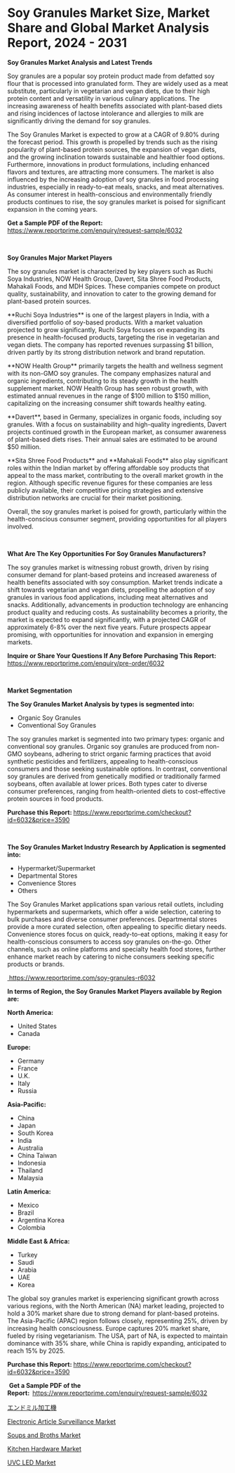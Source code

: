 <p><h1>Soy Granules Market Size, Market Share and Global Market Analysis Report, 2024 - 2031</h1></p><p><strong>Soy Granules Market Analysis and Latest Trends</strong></p>
<p><p>Soy granules are a popular soy protein product made from defatted soy flour that is processed into granulated form. They are widely used as a meat substitute, particularly in vegetarian and vegan diets, due to their high protein content and versatility in various culinary applications. The increasing awareness of health benefits associated with plant-based diets and rising incidences of lactose intolerance and allergies to milk are significantly driving the demand for soy granules.</p><p>The Soy Granules Market is expected to grow at a CAGR of 9.80% during the forecast period. This growth is propelled by trends such as the rising popularity of plant-based protein sources, the expansion of vegan diets, and the growing inclination towards sustainable and healthier food options. Furthermore, innovations in product formulations, including enhanced flavors and textures, are attracting more consumers. The market is also influenced by the increasing adoption of soy granules in food processing industries, especially in ready-to-eat meals, snacks, and meat alternatives. As consumer interest in health-conscious and environmentally friendly products continues to rise, the soy granules market is poised for significant expansion in the coming years.</p></p>
<p><strong>Get a Sample PDF of the Report:&nbsp;</strong> <a href="https://www.reportprime.com/enquiry/request-sample/6032">https://www.reportprime.com/enquiry/request-sample/6032</a></p>
<p>&nbsp;</p>
<p><strong>Soy Granules Major Market Players</strong></p>
<p><p>The soy granules market is characterized by key players such as Ruchi Soya Industries, NOW Health Group, Davert, Sita Shree Food Products, Mahakali Foods, and MDH Spices. These companies compete on product quality, sustainability, and innovation to cater to the growing demand for plant-based protein sources.</p><p>**Ruchi Soya Industries** is one of the largest players in India, with a diversified portfolio of soy-based products. With a market valuation projected to grow significantly, Ruchi Soya focuses on expanding its presence in health-focused products, targeting the rise in vegetarian and vegan diets. The company has reported revenues surpassing $1 billion, driven partly by its strong distribution network and brand reputation.</p><p>**NOW Health Group** primarily targets the health and wellness segment with its non-GMO soy granules. The company emphasizes natural and organic ingredients, contributing to its steady growth in the health supplement market. NOW Health Group has seen robust growth, with estimated annual revenues in the range of $100 million to $150 million, capitalizing on the increasing consumer shift towards healthy eating.</p><p>**Davert**, based in Germany, specializes in organic foods, including soy granules. With a focus on sustainability and high-quality ingredients, Davert projects continued growth in the European market, as consumer awareness of plant-based diets rises. Their annual sales are estimated to be around $50 million.</p><p>**Sita Shree Food Products** and **Mahakali Foods** also play significant roles within the Indian market by offering affordable soy products that appeal to the mass market, contributing to the overall market growth in the region. Although specific revenue figures for these companies are less publicly available, their competitive pricing strategies and extensive distribution networks are crucial for their market positioning.</p><p>Overall, the soy granules market is poised for growth, particularly within the health-conscious consumer segment, providing opportunities for all players involved.</p></p>
<p>&nbsp;</p>
<p><strong>What Are The Key Opportunities For Soy Granules Manufacturers?</strong></p>
<p><p>The soy granules market is witnessing robust growth, driven by rising consumer demand for plant-based proteins and increased awareness of health benefits associated with soy consumption. Market trends indicate a shift towards vegetarian and vegan diets, propelling the adoption of soy granules in various food applications, including meat alternatives and snacks. Additionally, advancements in production technology are enhancing product quality and reducing costs. As sustainability becomes a priority, the market is expected to expand significantly, with a projected CAGR of approximately 6-8% over the next five years. Future prospects appear promising, with opportunities for innovation and expansion in emerging markets.</p></p>
<p><strong>Inquire or Share Your Questions If Any Before Purchasing This Report:</strong> <a href="https://www.reportprime.com/enquiry/pre-order/6032">https://www.reportprime.com/enquiry/pre-order/6032</a></p>
<p>&nbsp;</p>
<p><strong>Market Segmentation</strong></p>
<p><strong>The Soy Granules Market Analysis by types is segmented into:</strong></p>
<p><ul><li>Organic Soy Granules</li><li>Conventional Soy Granules</li></ul></p>
<p><p>The soy granules market is segmented into two primary types: organic and conventional soy granules. Organic soy granules are produced from non-GMO soybeans, adhering to strict organic farming practices that avoid synthetic pesticides and fertilizers, appealing to health-conscious consumers and those seeking sustainable options. In contrast, conventional soy granules are derived from genetically modified or traditionally farmed soybeans, often available at lower prices. Both types cater to diverse consumer preferences, ranging from health-oriented diets to cost-effective protein sources in food products.</p></p>
<p><strong>Purchase this Report:&nbsp;</strong><a href="https://www.reportprime.com/checkout?id=6032&price=3590">https://www.reportprime.com/checkout?id=6032&price=3590</a></p>
<p>&nbsp;</p>
<p><strong>The Soy Granules Market Industry Research by Application is segmented into:</strong></p>
<p><ul><li>Hypermarket/Supermarket</li><li>Departmental Stores</li><li>Convenience Stores</li><li>Others</li></ul></p>
<p><p>The Soy Granules Market applications span various retail outlets, including hypermarkets and supermarkets, which offer a wide selection, catering to bulk purchases and diverse consumer preferences. Departmental stores provide a more curated selection, often appealing to specific dietary needs. Convenience stores focus on quick, ready-to-eat options, making it easy for health-conscious consumers to access soy granules on-the-go. Other channels, such as online platforms and specialty health food stores, further enhance market reach by catering to niche consumers seeking specific products or brands.</p></p>
<p><a href="https://www.reportprime.com/soy-granules-r6032">&nbsp;https://www.reportprime.com/soy-granules-r6032</a></p>
<p><strong>In terms of Region, the Soy Granules Market Players available by Region are:</strong></p>
<p>
    <p> <strong> North America: </strong>
        <ul>
            <li>United States</li>
            <li>Canada</li>
        </ul>
        </p> 
    <p> <strong> Europe: </strong>
        <ul>
            <li>Germany</li>
            <li>France</li>
            <li>U.K.</li>
            <li>Italy</li>
            <li>Russia</li>
        </ul>
        </p> 
    <p> <strong> Asia-Pacific: </strong>
        <ul>
            <li>China</li>
            <li>Japan</li>
            <li>South Korea</li>
            <li>India</li>
            <li>Australia</li>
            <li>China Taiwan</li>
            <li>Indonesia</li>
            <li>Thailand</li>
            <li>Malaysia</li>
        </ul>
        </p> 
    <p> <strong> Latin America: </strong>
        <ul>
            <li>Mexico</li>
            <li>Brazil</li>
            <li>Argentina Korea</li>
            <li>Colombia</li>
        </ul>
        </p> 
    <p> <strong> Middle East & Africa: </strong>
        <ul>
            <li>Turkey</li>
            <li>Saudi</li>
            <li>Arabia</li>
            <li>UAE</li>
            <li>Korea</li>
        </ul>
    </p>
    </p>
<p><p>The global soy granules market is experiencing significant growth across various regions, with the North American (NA) market leading, projected to hold a 30% market share due to strong demand for plant-based proteins. The Asia-Pacific (APAC) region follows closely, representing 25%, driven by increasing health consciousness. Europe captures 20% market share, fueled by rising vegetarianism. The USA, part of NA, is expected to maintain dominance with 35% share, while China is rapidly expanding, anticipated to reach 15% by 2025.</p></p>
<p><strong>Purchase this Report: </strong><a href="https://www.reportprime.com/checkout?id=6032&price=3590">https://www.reportprime.com/checkout?id=6032&price=3590</a></p>
<p>&nbsp;<strong>Get a Sample PDF of the Report:&nbsp;&nbsp;</strong><a href="https://www.reportprime.com/enquiry/request-sample/6032">https://www.reportprime.com/enquiry/request-sample/6032</a></p>
<p><strong></strong></p>
<p><p><a href="https://medium.com/@oswaldheman9gu/%E3%82%A8%E3%83%B3%E3%83%89%E3%83%9F%E3%83%AB%E5%8A%A0%E5%B7%A5%E6%A9%9F%E5%B8%82%E5%A0%B4%E3%81%AE%E6%B4%9E%E5%AF%9F-%E8%A3%BD%E5%93%81%E3%82%BF%E3%82%A4%E3%83%97-%E3%82%A2%E3%83%97%E3%83%AA%E3%82%B1%E3%83%BC%E3%82%B7%E3%83%A7%E3%83%B3%E3%83%88%E3%83%AC%E3%83%B3%E3%83%89-%E3%81%8A%E3%82%88%E3%81%B32024%E5%B9%B4%E3%81%8B%E3%82%892031%E5%B9%B4%E3%81%BE%E3%81%A7%E3%81%AE%E5%9C%B0%E5%9F%9F%E5%88%86%E6%9E%90-279b7f1f20fb">エンドミル加工機</a></p><p><a href="https://medium.com/@rontaybrewer02024/global-electronic-article-surveillance-market-sector-types-applications-market-player-25e471c0aecb">Electronic Article Surveillance Market</a></p><p><a href="https://github.com/ashepherd82/Market-Research-Report-List-6/blob/main/soups-and-broths-market.md">Soups and Broths Market</a></p><p><a href="https://www.linkedin.com/pulse/kitchen-hardware-market2024-2031-industry-insights-investment-jnaqf?trackingId=NykAHGROTGSKKEaXE%2Byjsg%3D%3D">Kitchen Hardware Market</a></p><p><a href="https://medium.com/@rontaybrewer02024/uvc-led-market-overview-global-market-trends-and-future-prospects-from-2024-to-2031-a81596b0ef5f">UVC LED Market</a></p></p>